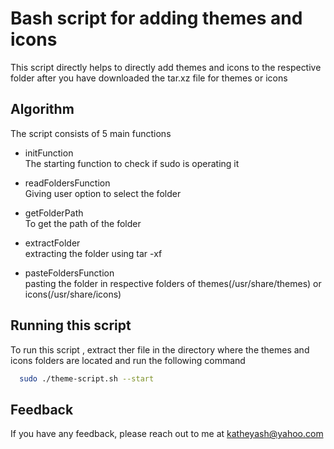 
# Bash script for adding themes and icons 

This script directly helps to directly add themes and icons to the respective folder after
you have downloaded the tar.xz file for themes or icons
## Algorithm

The script consists of 5 main functions

-	initFunction \
    The starting function to check if sudo is operating it 

- readFoldersFunction \
    Giving user option to select the folder 
    

- getFolderPath \
    To get the path of the folder

- extractFolder \
    extracting the folder using tar -xf

- pasteFoldersFunction \
    pasting the folder in respective folders of themes(/usr/share/themes) or icons(/usr/share/icons)
    
## Running this script

To run this script , 
extract ther file in the directory where the themes and icons folders are located and run the following command


```bash
  sudo ./theme-script.sh --start
```


## Feedback

If you have any feedback, please reach out to me at katheyash@yahoo.com
